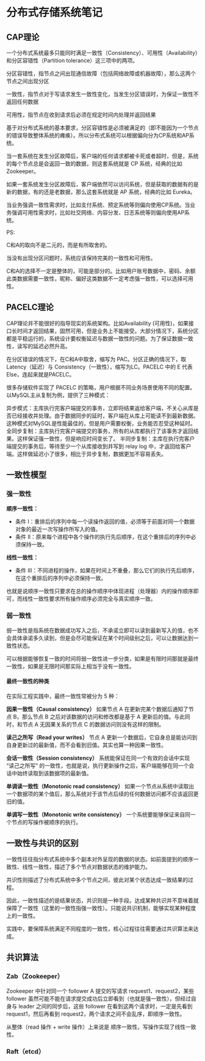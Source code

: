# 分布式存储系统笔记



## CAP理论

一个分布式系统最多只能同时满足一致性（Consistency）、可用性（Availability）和分区容错性（Partition tolerance）这三项中的两项。

分区容错性，指节点之间出现通信故障（包括网络故障或机器故障），那么这两个节点之间出现分区

一致性，指节点对于写请求发生一致性变化，当发生分区错误时，为保证一致性不返回任何数据

可用性，指节点在收到请求后必须在规定时间内处理并返回结果

基于对分布式系统的基本要求，分区容错性是必须被满足的（即不能因为一个节点的错误导致整体系统的瘫痪）。所以分布式系统可以根据偏向分为CP系统和AP系统。

当一套系统在发生分区故障后，客户端的任何请求都被卡死或者超时，但是，系统的每个节点总是会返回一致的数据，则这套系统就是 CP 系统，经典的比如 Zookeeper。

如果一套系统发生分区故障后，客户端依然可以访问系统，但是获取的数据有的是新的数据，有的还是老数据，那么这套系统就是 AP 系统，经典的比如 Eureka。

当业务强调一致性需求时，比如支付系统、预定系统等则偏向使用CP系统。当业务强调可用性需求时，比如社交网络、内容分发、日志系统等则偏向使用AP系统。

PS:

C和A的取向不是二元的，而是有所取舍的。

当没有出现分区问题时，系统应该保持完美的一致性和可用性。

C和A的选择不一定是整体的，可能是部分的。比如用户账号数据中，密码、余额此类数据需要一致性，昵称、偏好这类数据不一定考虑强一致性，可以选择可用性。



## PACELC理论

CAP理论并不能很好的指导现实的系统架构。比如Availability (可用性)，如果接口长时间才返回结果，固然可用，但是业务上不能接受。大部分情况下，系统分区都是平稳运行的，系统设计要权衡延迟与数据一致性的问题。为了保证数据一致性，读写的延迟必然升高。

在分区错误的情况下，在C和A中取舍，缩写为 PAC。分区正确的情况下，取 Latency（延迟）与 Consistency（一致性），缩写为LC。PACELC 中的 E 代表 Else，连起来就是PACELC。

很多存储软件实现了 PACELC 的策略，用户根据不同业务场景使用不同的配置。以MySQL主从复制为例，提供了三种模式：

异步模式：主库执行完客户端提交的事务，立即将结果返给客户端，不关心从库是否已经接收并处理。由于数据同步的延时，客户端在从库上可能读不到最新数据。这种模式对MySQL是性能最佳的，但是用户需要权衡，业务能否忍受这种延时。
全同步复制：主库执行完客户端提交的事务，所有的从库都执行了该事务才返回结果。这样保证强一致性，但是响应时间变长了。
半同步复制：主库在执行完客户端提交的事务后，等待至少一个从库接收到并写到 relay log 中，才返回给客户端。这样做延迟小了很多，相比于异步复制，数据更加不容易丢失。



## 一致性模型

### 强一致性

**顺序一致性：**

- 条件 I：重排后的序列中每一个读操作返回的值，必须等于前面对同一个数据对象的最近一次写操作所写入的值。
- 条件 II：原来每个进程中各个操作的执行先后顺序，在这个重排后的序列中必须保持一致。

**线性一致性：**

- 条件 III：不同进程的操作，如果在时间上不重叠，那么它们的执行先后顺序，在这个重排后的序列中必须保持一致。

也就是说顺序一致性只要求在总的操作顺序中体现进程（处理器）内的操作顺序即可，而线性一致性要求所有操作顺序必须完全与真实顺序一致。

### 弱一致性

弱一致性是指系统在数据成功写入之后，不承诺立即可以读到最新写入的值，也不会具体承诺多久读到，但是会尽可能保证在某个时间级别之后，可以让数据达到一致性状态。

可以根据能够恢复一致的时间将弱一致性进一步分类，如果是有限时间那就是最终一致性，如果是无限时间那实际上相当于没有一致性。

#### 最终一致性的种类

在实际工程实践中，最终一致性常被分为 5 种：

**因果一致性（Causal consistency）**
如果节点 A 在更新完某个数据后通知了节点 B，那么节点 B 之后对该数据的访问和修改都是基于 A 更新后的值。与此同时，和节点 A 无因果关系的节点 C 的数据访问则没有这样的限制。

**读己之所写（Read your writes）**
节点 A 更新一个数据后，它自身总是能访问到自身更新过的最新值，而不会看到旧值。其实也算一种因果一致性。

**会话一致性（Session consistency）**
系统能保证在同一个有效的会话中实现 “读己之所写” 的一致性，也就是说，执行更新操作之后，客户端能够在同一个会话中始终读取到该数据项的最新值。

**单调读一致性（Monotonic read consistency）**
如果一个节点从系统中读取出一个数据项的某个值后，那么系统对于该节点后续的任何数据访问都不应该返回更旧的值。

**单调写一致性（Monotonic write consistency）**
一个系统要能够保证来自同一个节点的写操作被顺序的执行。



## 一致性与共识的区别

一致性往往指分布式系统中多个副本对外呈现的数据的状态。如前面提到的顺序一致性、线性一致性，描述了多个节点对数据状态的维护能力。

共识性则描述了分布式系统中多个节点之间，彼此对某个状态达成一致结果的过程。

因此，一致性描述的是结果状态，共识则是一种手段。达成某种共识并不意味着就保障了一致性（这里的一致性指强一致性）。只能说共识机制，能够实现某种程度上的一致性。

实践中，要保障系统满足不同程度的一致性，核心过程往往需要通过共识算法来达成。



## 共识算法

### Zab（Zookeeper）

Zookeeper 中针对同一个 follower A 提交的写请求 request1、request2，某些 follower 虽然可能不能在请求提交成功后立即看到（也就是强一致性），但经过自身与 leader 之间的同步后，这些 follower 在看到这两个请求时，一定是先看到 request1，然后再看到 request2，两个请求之间不会乱序，即顺序一致性。

从整体（read 操作 + write 操作）上来说是 顺序一致性，写操作实现了线性一致性。

### Raft（etcd）